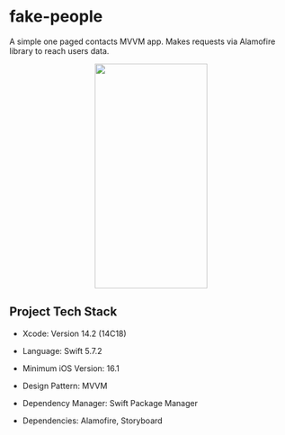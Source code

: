 # fake-people

A simple one paged contacts MVVM app.
Makes requests via Alamofire library to reach users data. 

<p align="center">

<img src="https://user-images.githubusercontent.com/113910333/231228998-5e89fe19-729f-4708-8005-117e8cda002f.png" width="200" height="400">

</p>

## Project Tech Stack

* Xcode: Version 14.2 (14C18)

* Language: Swift 5.7.2

* Minimum iOS Version: 16.1

* Design Pattern: MVVM

* Dependency Manager: Swift Package Manager

* Dependencies: Alamofire, Storyboard
